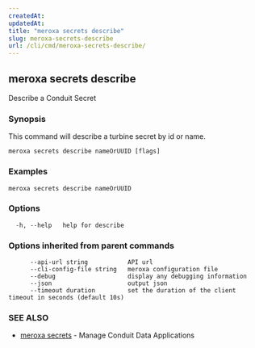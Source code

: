```yaml
---
createdAt: 
updatedAt: 
title: "meroxa secrets describe"
slug: meroxa-secrets-describe
url: /cli/cmd/meroxa-secrets-describe/
---
```

## meroxa secrets describe

Describe a Conduit Secret

### Synopsis

This command will describe a turbine secret by id or name.


```
meroxa secrets describe nameOrUUID [flags]
```

### Examples

```
meroxa secrets describe nameOrUUID

```

### Options

```
  -h, --help   help for describe
```

### Options inherited from parent commands

```
      --api-url string           API url
      --cli-config-file string   meroxa configuration file
      --debug                    display any debugging information
      --json                     output json
      --timeout duration         set the duration of the client timeout in seconds (default 10s)
```

### SEE ALSO

* [meroxa secrets](/cli/cmd/meroxa-secrets/)	 - Manage Conduit Data Applications

